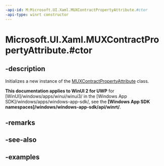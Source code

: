 ```yaml
---
-api-id: M:Microsoft.UI.Xaml.MUXContractPropertyAttribute.#ctor
-api-type: winrt constructor
---
```


# Microsoft.UI.Xaml.MUXContractPropertyAttribute.#ctor

<!--
public MUXContractPropertyAttribute ();
-->

## -description

Initializes a new instance of the [MUXContractPropertyAttribute](muxcontractpropertyattribute.md) class.

**This documentation applies to WinUI 2 for UWP** for [WinUI]/windows/apps/winui/winui3/ in the [Windows App SDK]/windows/apps/windows-app-sdk/, see the **[Windows App SDK namespaces]/windows/windows-app-sdk/api/winrt/**.

## -remarks

## -see-also

## -examples
